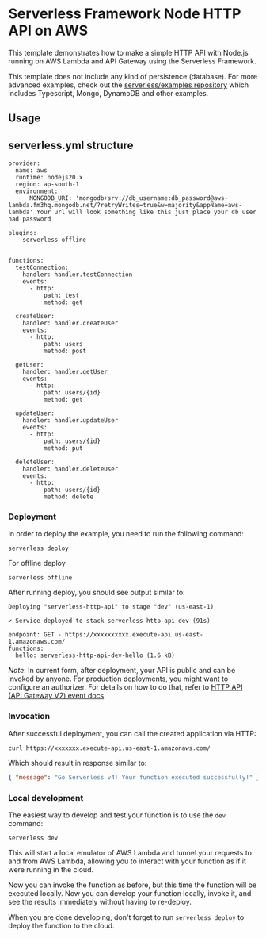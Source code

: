 <!--
title: 'AWS Simple HTTP Endpoint example in NodeJS'
description: 'This template demonstrates how to make a simple HTTP API with Node.js running on AWS Lambda and API Gateway using the Serverless Framework.'
layout: Doc
framework: v4
platform: AWS
language: nodeJS
authorLink: 'https://github.com/serverless'
authorName: 'Serverless, Inc.'
authorAvatar: 'https://avatars1.githubusercontent.com/u/13742415?s=200&v=4'
-->

# Serverless Framework Node HTTP API on AWS

This template demonstrates how to make a simple HTTP API with Node.js running on AWS Lambda and API Gateway using the Serverless Framework.

This template does not include any kind of persistence (database). For more advanced examples, check out the [serverless/examples repository](https://github.com/serverless/examples/) which includes Typescript, Mongo, DynamoDB and other examples.

## Usage

## serverless.yml structure
```
provider:
  name: aws
  runtime: nodejs20.x
  region: ap-south-1
  environment:
      MONGODB_URI: 'mongodb+srv://db_username:db_password@aws-lambda.fm3hq.mongodb.net/?retryWrites=true&w=majority&appName=aws-lambda' Your url will look something like this just place your db user nad password

plugins:
  - serverless-offline


functions:
  testConnection:
    handler: handler.testConnection
    events:
      - http:
          path: test
          method: get

  createUser:
    handler: handler.createUser
    events:
      - http:
          path: users
          method: post

  getUser:
    handler: handler.getUser
    events:
      - http:
          path: users/{id}
          method: get

  updateUser:
    handler: handler.updateUser
    events:
      - http:
          path: users/{id}
          method: put

  deleteUser:
    handler: handler.deleteUser
    events:
      - http:
          path: users/{id}
          method: delete

```

### Deployment

In order to deploy the example, you need to run the following command:

```
serverless deploy
```

For offline deploy

```
serverless offline
```

After running deploy, you should see output similar to:

```
Deploying "serverless-http-api" to stage "dev" (us-east-1)

✔ Service deployed to stack serverless-http-api-dev (91s)

endpoint: GET - https://xxxxxxxxxx.execute-api.us-east-1.amazonaws.com/
functions:
  hello: serverless-http-api-dev-hello (1.6 kB)
```

_Note_: In current form, after deployment, your API is public and can be invoked by anyone. For production deployments, you might want to configure an authorizer. For details on how to do that, refer to [HTTP API (API Gateway V2) event docs](https://www.serverless.com/framework/docs/providers/aws/events/http-api).

### Invocation

After successful deployment, you can call the created application via HTTP:

```
curl https://xxxxxxx.execute-api.us-east-1.amazonaws.com/
```

Which should result in response similar to:

```json
{ "message": "Go Serverless v4! Your function executed successfully!" }
```

### Local development

The easiest way to develop and test your function is to use the `dev` command:

```
serverless dev
```

This will start a local emulator of AWS Lambda and tunnel your requests to and from AWS Lambda, allowing you to interact with your function as if it were running in the cloud.

Now you can invoke the function as before, but this time the function will be executed locally. Now you can develop your function locally, invoke it, and see the results immediately without having to re-deploy.

When you are done developing, don't forget to run `serverless deploy` to deploy the function to the cloud.
